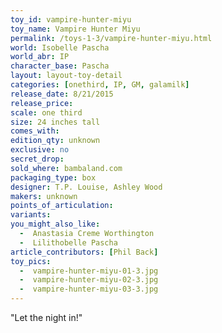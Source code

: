```yaml
---
toy_id: vampire-hunter-miyu
toy_name: Vampire Hunter Miyu
permalink: /toys-1-3/vampire-hunter-miyu.html
world: Isobelle Pascha
world_abr: IP
character_base: Pascha
layout: layout-toy-detail
categories: [onethird, IP, GM, galamilk]
release_date: 8/21/2015
release_price: 
scale: one third
size: 24 inches tall
comes_with: 
edition_qty: unknown
exclusive: no
secret_drop:
sold_where: bambaland.com
packaging_type: box
designer: T.P. Louise, Ashley Wood
makers: unknown
points_of_articulation:
variants:
you_might_also_like:
  -  Anastasia Creme Worthington   
  -  Lilithobelle Pascha
article_contributors: [Phil Back]
toy_pics:
  -  vampire-hunter-miyu-01-3.jpg
  -  vampire-hunter-miyu-02-3.jpg
  -  vampire-hunter-miyu-03-3.jpg
---
```

"Let the night in!"